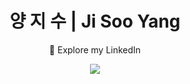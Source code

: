 <h1 align="center">양 지 수 | Ji Soo Yang</h1>
<p align="center">
  🔗 Explore my LinkedIn
</p>

<p align="center">
  <a href="https://www.linkedin.com/in/jisoo-yang-6b779b285" target="_blank">
    <img src="https://img.shields.io/badge/LinkedIn-Visit_Profile-blue?style=for-the-badge&logo=linkedin"/>
  </a>
</p>
